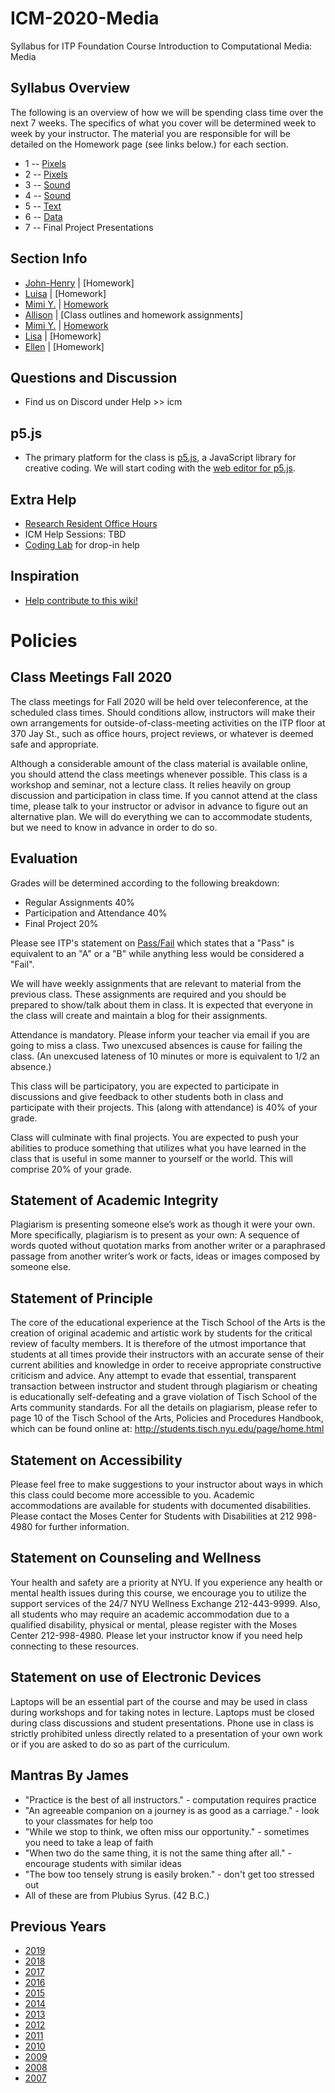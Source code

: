 # ICM-2020-Media
Syllabus for ITP Foundation Course Introduction to Computational Media: Media

## Syllabus Overview
The following is an overview of how we will be spending class time over the next 7 weeks. The specifics of what you cover will be determined week to week by your instructor. The material you are responsible for will be detailed on the Homework page (see links below.) for each section.
* 1 -- [Pixels](weeks/01_pixels.md)
* 2 -- [Pixels](weeks/02_pixels.md)
* 3 -- [Sound](weeks/03_sound.md)
* 4 -- [Sound](weeks/04_sound.md)
* 5 -- [Text](weeks/05_text.md)
* 6 -- [Data](weeks/06_data.md)
* 7 -- Final Project Presentations

## Section Info
* [John-Henry](sections/01_JohnHenry.md) | [Homework]
* [Luisa](sections/02_Luisa.md) | [Homework]
* [Mimi Y.](sections/03_MimiY.md) | [Homework](https://github.com/ITPNYU/ICM-2020-Code/wiki/Homework-MimiY-03)
* [Allison](sections/04_Allison.md) | [Class outlines and homework assignments]
* [Mimi Y.](sections/05_MimiY.md) | [Homework](https://github.com/ITPNYU/ICM-2020-Code/wiki/Homework-MimiY-05)
* [Lisa](sections/06_Lisa.md) | [Homework]
* [Ellen](sections/07_Ellen.md) | [Homework]

## Questions and Discussion
- Find us on Discord under Help >> icm

## p5.js
- The primary platform for the class is [p5.js](http://www.p5js.org/), a JavaScript library for creative coding.  We will start coding with the [web editor for p5.js](https://alpha.editor.p5js.org/).

## Extra Help
- [Research Resident Office Hours](http://itp.nyu.edu/residents/contact-the-residents/)
- ICM Help Sessions: TBD
- [Coding Lab](https://itp.nyu.edu/help/in-person-help/coding-lab/) for drop-in help

## Inspiration
- [Help contribute to this wiki!](https://github.com/ITPNYU/ICM-2020-Code/wiki/Inspiration)

# Policies

## Class Meetings Fall 2020

The class meetings for Fall 2020 will be held over teleconference, at the scheduled class times. Should conditions allow, instructors will make their own arrangements for outside-of-class-meeting activities on the ITP floor at 370 Jay St., such as office hours, project reviews, or whatever is deemed safe and appropriate.

Although a considerable amount of the class material is available online, you should attend the class meetings whenever possible. This class is a workshop and seminar, not a lecture class. It relies heavily on group discussion and participation in class time. If you cannot attend at the class time, please talk to your instructor or advisor in advance to figure out an alternative plan. We will do everything we can to accommodate students, but we need to know in advance in order to do so.

## Evaluation

Grades will be determined according to the following breakdown:
* Regular Assignments 40%
* Participation and Attendance 40%
* Final Project 20%

Please see ITP's statement on [Pass/Fail](http://help.itp.nyu.edu/academic-policies/pass-fail) which states that a "Pass" is equivalent to an "A" or a "B" while anything less would be considered a "Fail".

We will have weekly assignments that are relevant to material from the previous class. These assignments are required and you should be prepared to show/talk about them in class. It is expected that everyone in the class will create and maintain a blog for their assignments.

Attendance is mandatory. Please inform your teacher via email if you are going to miss a class. Two unexcused absences is cause for failing the class. (An unexcused lateness of 10 minutes or more is equivalent to 1/2 an absence.)

This class will be participatory, you are expected to participate in discussions and give feedback to other students both in class and participate with their projects. This (along with attendance) is 40% of your grade.

Class will culminate with final projects. You are expected to push your abilities to produce something that utilizes what you have learned in the class that is useful in some manner to yourself or the world. This will comprise 20% of your grade.

## Statement of Academic Integrity

Plagiarism is presenting someone else’s work as though it were your own. More specifically, plagiarism is to present as your own: A sequence of words quoted without quotation marks from another writer or a paraphrased passage from another writer’s work or facts, ideas or images composed by someone else.

## Statement of Principle

The core of the educational experience at the Tisch School of the Arts is the creation of original academic and artistic work by students for the critical review of faculty members.  It is therefore of the utmost importance that students at all times provide their instructors with an accurate sense of their current abilities and knowledge in order to receive appropriate constructive criticism and advice.  Any attempt to evade that essential, transparent transaction between instructor and student through plagiarism or cheating is educationally self-defeating and a grave violation of Tisch School of the Arts community standards.  For all the details on plagiarism, please refer to page 10 of the Tisch School of the Arts, Policies and Procedures Handbook, which can be found online at: http://students.tisch.nyu.edu/page/home.html

## Statement on Accessibility

Please feel free to make suggestions to your instructor about ways in which this class could become more accessible to you.  Academic accommodations are available for students with documented disabilities. Please contact the Moses Center for Students with Disabilities at 212 998-4980 for further information.

## Statement on Counseling and Wellness

Your health and safety are a priority at NYU. If you experience any health or mental health issues during this course, we encourage you to utilize the support services of the 24/7 NYU Wellness Exchange 212-443-9999. Also, all students who may require an academic accommodation due to a qualified disability, physical or mental, please register with the Moses Center 212-998-4980. Please let your instructor know if you need help connecting to these resources.

## Statement on use of Electronic Devices

Laptops will be an essential part of the course and may be used in class during workshops and for taking notes in lecture. Laptops must be closed during class discussions and student presentations.  Phone use in class is strictly prohibited unless directly related to a presentation of your own work or if you are asked to do so as part of the curriculum.

Mantras By James
----------------
- "Practice is the best of all instructors." - computation requires practice
- "An agreeable companion on a journey is as good as a carriage." - look to your classmates for help too
- "While we stop to think, we often miss our opportunity." - sometimes you need to take a leap of faith
- "When two do the same thing, it is not the same thing after all." - encourage students with similar ideas
- "The bow too tensely strung is easily broken." - don't get too stressed out
- All of these are from Plubius Syrus. (42 B.C.)

Previous Years
--------------
- [2019](https://github.com/ITPNYU/ICM-2019-Code/)
- [2018](https://github.com/ITPNYU/ICM-2018/)
- [2017](https://github.com/ITPNYU/ICM-2017/)
- [2016](https://github.com/ITPNYU/ICM-2016/)
- [2015](https://github.com/ITPNYU/ICM-2015/)
- [2014](https://github.com/ITPNYU/ICM-2014/)
- [2013](https://github.com/ITPNYU/ICM-2013/)
- [2012](http://itp.nyu.edu/varwiki/Syllabus/ICM-All-F12)
- [2011](http://itp.nyu.edu/varwiki/Syllabus/ICM-All-F11)
- [2010](http://itp.nyu.edu/varwiki/Syllabus/ICM-All-F10)
- [2009](http://itp.nyu.edu/varwiki/Syllabus/ICM-All-F09)
- [2008](http://itp.nyu.edu/varwiki/Syllabus/ICM-All-F08)
- [2007](http://itp.nyu.edu/varwiki/Syllabus/ICM-All-F07)

